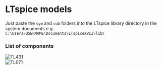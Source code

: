# LTspice models
Just paste the `sym` and `sub` folders into the LTspice library directory in the system documents e.g.    
`C:\Users\USERNAME\Documents\LTspiceXVII\lib\`

### List of components
![TL431](https://www.ti.com/product/TL431#design-tools-simulation)   
![TL071](https://www.ti.com/product/TL071#design-tools-simulation)   
